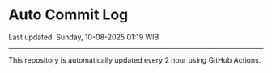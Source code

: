 # Auto Commit Log

Last updated: Sunday, 10-08-2025 01:19 WIB

---

This repository is automatically updated every 2 hour using GitHub Actions.
